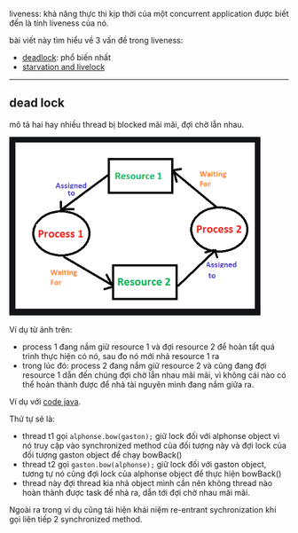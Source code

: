 liveness: khả năng thực thi kịp thời của một concurrent application được biết đến là tính liveness của nó.

bài viết này tìm hiểu về 3 vấn đề trong liveness:
- [deadlock](#deadlock): phổ biến nhất
- [starvation and livelock](#starvation-and-livelock)
***
## dead lock
mô tả hai hay nhiều thread bị blocked mãi mãi, đợi chờ lẫn nhau.

![img.png](img.png)

Ví dụ từ ảnh trên:
- process 1 đang nắm giữ resource 1 và đợi resource 2 để hoàn tất quá trình thực hiện có nó, sau đo nó mới nhả resource 1 ra
- trong lúc đó: process 2 đang nắm giữ resource 2 và cũng đang đợi resource 1
dẫn đến chúng đợi chờ lẫn nhau mãi mãi, vì không cái nào có thể hoàn thành được để nhả tài nguyên mình đang nắm giữa ra.

Ví dụ với [code java](./src/deadlock/Deadlock.java). 

Thứ tự sẽ là:
- thread t1 gọi `alphonse.bow(gaston);` giữ lock đối với alphonse object vì nó truy cập vào synchronized method của đối tượng này và đợi lock của đối tượng gaston object để chạy bowBack()
- thread t2 gọi `gaston.bow(alphonse);` giữ lock đối với gaston object, tương tự nó cũng đợi lock của alphonse object để thực hiện bowBack()
- thread này đợi thread kia nhả object mình cần nên không thread nào hoàn thành được task để nhả ra, dẫn tới đợi chờ nhau mãi mãi.

Ngoài ra trong ví dụ cũng tái hiện khái niệm re-entrant sychronization khi gọi liên tiếp 2 synchronized method.